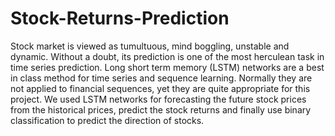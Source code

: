 # Stock-Returns-Prediction
Stock market is viewed as tumultuous, mind boggling, unstable and dynamic. Without a doubt, its prediction is one of the most herculean task in time series prediction. Long short term memory (LSTM) networks are a best in class method for time series and sequence learning. Normally they are not applied to financial sequences, yet they are quite appropriate for this project. We used LSTM networks for forecasting the future stock prices from the historical prices, predict the stock returns and finally use binary classification to predict the direction of stocks.
